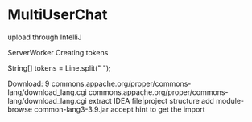 # MultiUserChat
upload through IntelliJ

ServerWorker Creating tokens

String[] tokens = Line.split(" ");

Download: 
9
commons.appache.org/proper/commons-lang/download_lang.cgi 
commons.appache.org/proper/commons-lang/download_lang.cgi 
extract IDEA file|project structure 
add module-browse common-lang3-3.9.jar 
accept hint to get the import
